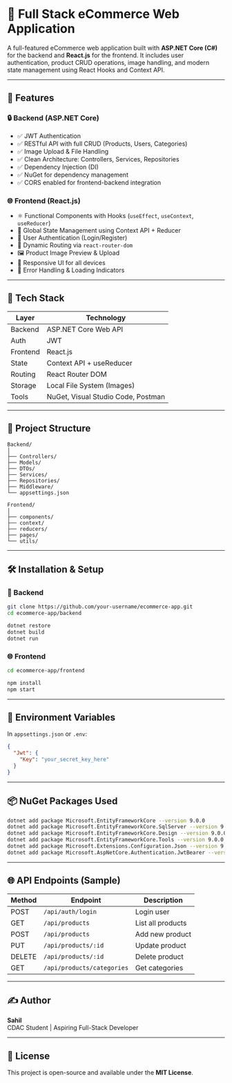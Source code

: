 # 🛒 Full Stack eCommerce Web Application

A full-featured eCommerce web application built with **ASP.NET Core (C#)** for the backend and **React.js** for the frontend. It includes user authentication, product CRUD operations, image handling, and modern state management using React Hooks and Context API.

---

## 📌 Features

### 🔒 Backend (ASP.NET Core)
- ✅ JWT Authentication  
- ✅ RESTful API with full CRUD (Products, Users, Categories)  
- ✅ Image Upload & File Handling  
- ✅ Clean Architecture: Controllers, Services, Repositories  
- ✅ Dependency Injection (DI)  
- ✅ NuGet for dependency management  
- ✅ CORS enabled for frontend-backend integration  

### 🌐 Frontend (React.js)
- ⚛️ Functional Components with Hooks (`useEffect`, `useContext`, `useReducer`)  
- 🔁 Global State Management using Context API + Reducer  
- 🔐 User Authentication (Login/Register)  
- 🔄 Dynamic Routing via `react-router-dom`  
- 🖼️ Product Image Preview & Upload  
- 📱 Responsive UI for all devices  
- 🚦 Error Handling & Loading Indicators  

---

## 🚀 Tech Stack

| Layer        | Technology                         |
|--------------|-------------------------------------|
| Backend      | ASP.NET Core Web API                |
| Auth         | JWT                                 |
| Frontend     | React.js                            |
| State        | Context API + useReducer            |
| Routing      | React Router DOM                    |
| Storage      | Local File System (Images)          |
| Tools        | NuGet, Visual Studio Code, Postman  |

---

## 📁 Project Structure

```
Backend/
│
├── Controllers/
├── Models/
├── DTOs/
├── Services/
├── Repositories/
├── Middleware/
└── appsettings.json

Frontend/
│
├── components/
├── context/
├── reducers/
├── pages/
└── utils/
```

---

## 🛠️ Installation & Setup

### 🔧 Backend

```bash
git clone https://github.com/your-username/ecommerce-app.git
cd ecommerce-app/backend

dotnet restore
dotnet build
dotnet run
```

### 🌐 Frontend

```bash
cd ecommerce-app/frontend

npm install
npm start
```

---

## 🔐 Environment Variables

In `appsettings.json` or `.env`:

```json
{
  "Jwt": {
    "Key": "your_secret_key_here"
  }
}
```

---

## 📦 NuGet Packages Used

```bash
dotnet add package Microsoft.EntityFrameworkCore --version 9.0.0
dotnet add package Microsoft.EntityFrameworkCore.SqlServer --version 9.0.0
dotnet add package Microsoft.EntityFrameworkCore.Design --version 9.0.0
dotnet add package Microsoft.EntityFrameworkCore.Tools --version 9.0.0
dotnet add package Microsoft.Extensions.Configuration.Json --version 9.0.0
dotnet add package Microsoft.AspNetCore.Authentication.JwtBearer --version 9.0.0
```

---

## 🌐 API Endpoints (Sample)

| Method | Endpoint                       | Description        |
|--------|--------------------------------|--------------------|
| POST   | `/api/auth/login`             | Login user         |
| GET    | `/api/products`               | List all products  |
| POST   | `/api/products`               | Add new product    |
| PUT    | `/api/products/:id`           | Update product     |
| DELETE | `/api/products/:id`           | Delete product     |
| GET    | `/api/products/categories`    | Get categories     |

---

## ✍️ Author

**Sahil**  
CDAC Student | Aspiring Full-Stack Developer

---

## 📄 License

This project is open-source and available under the **MIT License**.
